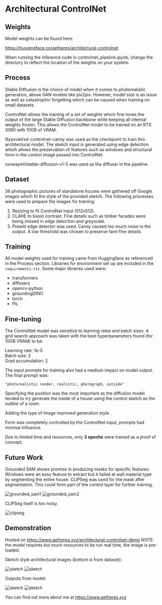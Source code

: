 # Architectural ControlNet

## Weights
Model weights can be found here:

https://huggingface.co/aetheres/architectural-controlnet

When running the inference code in controlnet_pipeline.ipynb, change the directory to reflect the location of the weights on your system.

## Process

Stable Diffusion is the choice of model when it comes to photorealistic generation, above GAN models like pix2pix. However, model size is an issue as well as catastrophic forgetting which can be caused when training on small datasets. 

ControlNet allows the training of a set of weights which fine tunes the output of the large Stable Diffusion backbone while keeping all internal weights frozen. This allows the ControlNet model to be trained on an RTX 3080 with 10GB of VRAM.

lllyasviel/sd-controlnet-canny was used as the checkpoint to train this architectural model. The sketch input is generated using edge detection which allows the preservation of features such as windows and structural form in the control image passed into ControlNet.

runwayml/stable-diffusion-v1-5 was used as the diffuser in the pipeline.


## Dataset

36 photographic pictures of standalone houses were gathered off Google images which fit the style of the provided sketch. The following processes were used to prepare the images for training:

1. Resizing to fit ControlNet input (512x512).
2. CLAHE to boost contrast. Fine details such as timber facades were being missed in edge detection and greyscale.
3. Prewitt edge detector was used. Canny caused too much noise in the output. A low threshold was chosen to preserve faint fine details.

## Training

All model weights used for training came from Huggingface as referenced in the Process section. Libraries for environment set up are included in the `requirements.txt`. Some major libraries used were:

- transformers
- diffusers
- opencv-python
- groundingDINO
- torch
- PIL

## Fine-tuning

The ControlNet model was sensitive to learning rates and batch sizes. A grid search approach was taken with the best hyperparameters found (for 10GB VRAM) to be:

Learning rate: 1e-5\
Batch size: 2\
Grad accumulation: 2

The input prompts for training also had a medium impact on model output. The final prompt was:
```
"photorealistic render, realistic, photograph, outside"
```
Specifying the position was the most important as the diffusion model tended to try generate the inside of a house using the control sketch as the outline of a room.

Adding the type of image improved generation style.

Form was completely controlled by the ControlNet input, prompts had minimal influence.

Due to limited time and resources, only **3 epochs** were trained as a proof of concept.

## Future Work

Grounded SAM shows promise in producing masks for specific features. Windows were an easy feature to extract but it failed at wall material type by segmenting the entire house. CLIPSeg was used for the mask after segmentation. This could form part of the control layer for further training.

![grounded_sam1](./assets/sam_seg_1.png)
![grounded_sam2](./assets/sam_seg_2.png)

CLIPSeg itself is too noisy.

![clipseg](./assets/clipseg.png)


## Demonstration

Hosted on https://www.aetheres.xyz/architectural-controlnet-demo
NOTE: the model requires too much resources to be run real time, the image is pre-loaded.

Sketch style architectural images (bottom is from dataset):

![sketch](./assets/demo.png)
![sketch](./assets/25.png)

Outputs from model:

![sketch](./assets/output2.png)
![sketch](./assets/25out.png)


You can find out more about me at https://www.aetheres.xyz